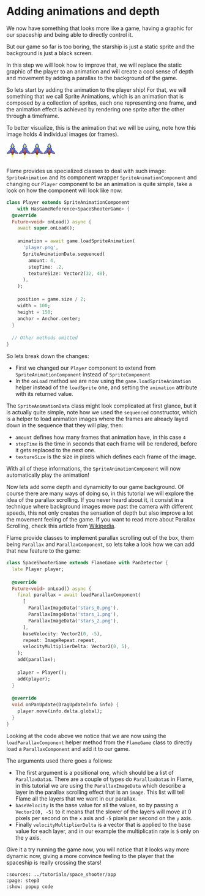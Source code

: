 # Adding animations and depth

We now have something that looks more like a game, having a graphic for our spaceship and being
able to directly control it.

But our game so far is too boring, the starship is just a static sprite and the background is
just a black screen.

In this step we will look how to improve that, we will replace the static graphic of the player
to an animation and will create a cool sense of depth and movement by adding a parallax to the
background of the game.

So lets start by adding the animation to the player ship! For that, we will something that we
call Sprite Animations, which is an animation that is composed by a collection of sprites, each
one representing one frame, and the animation effect is achieved by rendering one sprite after
the other through a timeframe.

To better visualize, this is the animation that we will be using, note how this image holds 4
individual images (or frames).

![](app/assets/images/player.png)

Flame provides us specialized classes to deal with such image: `SpriteAnimation` and its component
wrapper `SpriteAnimationComponent` and changing our `Player` component to be an animation is quite
simple, take a look on how the component will look like now:

```dart
class Player extends SpriteAnimationComponent
    with HasGameReference<SpaceShooterGame> {
  @override
  Future<void> onLoad() async {
    await super.onLoad();

    animation = await game.loadSpriteAnimation(
      'player.png',
      SpriteAnimationData.sequenced(
        amount: 4,
        stepTime: .2,
        textureSize: Vector2(32, 48),
      ),
    );

    position = game.size / 2;
    width = 100;
    height = 150;
    anchor = Anchor.center;
  }

  // Other methods omitted
}
```

So lets break down the changes:
 - First we changed our `Player` component to extend from `SpriteAnimationComponent` instead of
`SpriteComponent`
 - In the `onLoad` method we are now using the `game.loadSpriteAnimation` helper instead of the
 `loadSprite` one, and setting the `animation` attribute with its returned value.

The `SpriteAnimationData` class might look complicated at first glance, but it is actually quite
simple, note how we used the `sequenced` constructor, which is a helper to load animation images
where the frames are already layed down in the sequence that they will play, then:

 - `amount` defines how many frames that animation have, in this case `4`
 - `stepTime` is the time in seconds that each frame will be rendered, before it gets replaced
to the next one.
 - `textureSize` is the size in pixels which defines each frame of the image.

With all of these informations, the `SpriteAnimationComponent` will now automatically play the
animation!

Now lets add some depth and dynamicity to our game background. Of course there are many ways of
doing so, in this tutorial we will explore the idea of the parallax scrolling. If you never heard
about it, it consist in a technique where background images move past the camera with different
speeds, this not only creates the sensation of depth but also improve a lot the movement feeling
of the game. If you want to read more about Parallax Scrolling, check this article
from [Wikipedia](https://en.wikipedia.org/wiki/Parallax_scrolling).

Flame provide classes to implement parallax scrolling out of the box, them being `Parallax` and
`ParallaxComponent`, so lets take a look how we can add that new feature to the game:

```dart
class SpaceShooterGame extends FlameGame with PanDetector {
  late Player player;

  @override
  Future<void> onLoad() async {
    final parallax = await loadParallaxComponent(
      [
        ParallaxImageData('stars_0.png'),
        ParallaxImageData('stars_1.png'),
        ParallaxImageData('stars_2.png'),
      ],
      baseVelocity: Vector2(0, -5),
      repeat: ImageRepeat.repeat,
      velocityMultiplierDelta: Vector2(0, 5),
    );
    add(parallax);

    player = Player();
    add(player);
  }

  @override
  void onPanUpdate(DragUpdateInfo info) {
    player.move(info.delta.global);
  }
}
```

Looking at the code above we notice that we are now using the `loadParallaxComponent` helper
method from the `FlameGame` class to directly load a `ParallaxComponent` and add it to our game.

The arguments used there goes a follows:
 - The first argument is a positional one, which should be a list of `ParallaxData`s. There are a
couple of types do `ParallaxData`s in Flame, in this tutorial we are using the `ParallaxImageData`
which describe a layer in the parallax scrolling effect that is an `image`. This list will tell
Flame all the layers that we want in our parallax.
 - `baseVelocity` is the base value for all the values, so by passing a `Vector2(0, -5)` to it
means that the slower of the layers will move at 0 pixels per second on the `x` axis and `-5`
pixels per second on the `y` axis.
 - Finally `velocityMultiplierDelta` is a vector that is applied to the base value for each layer,
and in our example the multiplicatin rate is `5` only on the `y` axis.


Give it a try running the game now, you will notice that it looks way more dynamic now, giving a
more convince feeling to the player that the spaceship is really crossing the stars!

```{flutter-app}
:sources: ../tutorials/space_shooter/app
:page: step3
:show: popup code
```
